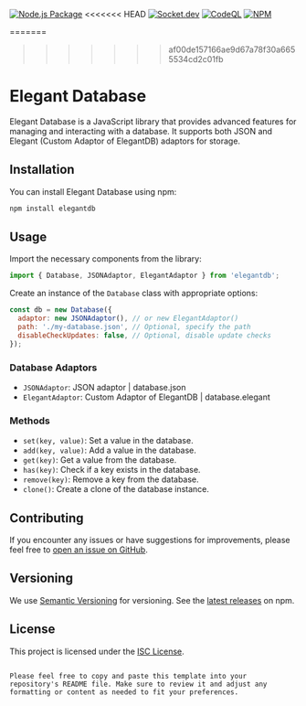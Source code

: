 [![Node.js Package](https://github.com/Nicat-dcw/elegantdb/actions/workflows/npm-publish.yml/badge.svg?event=create)](https://github.com/Nicat-dcw/elegantdb/actions/workflows/npm-publish.yml)
<<<<<<< HEAD
[![Socket.dev](https://socket.dev/api/badge/npm/package/elegant)]()
[![CodeQL](https://github.com/Nicat-dcw/elegantdb/actions/workflows/codeql.yml/badge.svg?event=watch)](https://github.com/Nicat-dcw/elegantdb/actions/workflows/codeql.yml)
[![NPM](https://img.shields.io/npm/v/elegantdb)]()

=======
>>>>>>> af00de157166ae9d67a78f30a6655534cd2c01fb
# Elegant Database

Elegant Database is a JavaScript library that provides advanced features for managing and interacting with a database. It supports both JSON and Elegant (Custom Adaptor of ElegantDB) adaptors for storage.

## Installation

You can install Elegant Database using npm:

```sh
npm install elegantdb
```

## Usage

Import the necessary components from the library:

```javascript
import { Database, JSONAdaptor, ElegantAdaptor } from 'elegantdb';
```

Create an instance of the `Database` class with appropriate options:

```javascript
const db = new Database({
  adaptor: new JSONAdaptor(), // or new ElegantAdaptor()
  path: './my-database.json', // Optional, specify the path
  disableCheckUpdates: false, // Optional, disable update checks
});
```

### Database Adaptors
- `JSONAdaptor`: JSON adaptor | database.json
- `ElegantAdaptor`: Custom Adaptor of ElegantDB | database.elegant
### Methods

- `set(key, value)`: Set a value in the database.
- `add(key, value)`: Add a value in the database.
- `get(key)`: Get a value from the database.
- `has(key)`: Check if a key exists in the database.
- `remove(key)`: Remove a key from the database.
- `clone()`: Create a clone of the database instance.

## Contributing

If you encounter any issues or have suggestions for improvements, please feel free to [open an issue on GitHub](https://github.com/Nicat-dcw/elegantdb/issues).

## Versioning

We use [Semantic Versioning](https://semver.org/) for versioning. See the [latest releases](https://www.npmjs.com/package/elegant-database) on npm.

## License

This project is licensed under the [ISC License](https://opensource.org/licenses/ISC).
```

Please feel free to copy and paste this template into your repository's README file. Make sure to review it and adjust any formatting or content as needed to fit your preferences.
